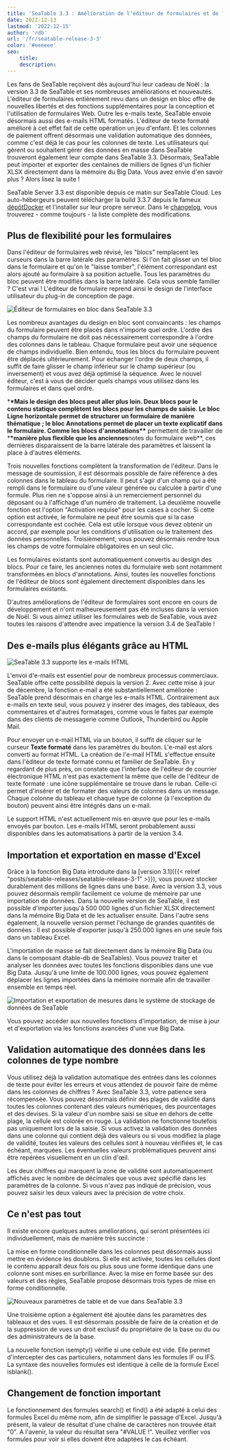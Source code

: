 ```yaml
---
title: 'SeaTable 3.3 : Amélioration de l’éditeur de formulaires et de la prise en charge des e-mails HTML'
date: 2022-12-13
lastmod: '2022-12-15'
author: 'rdb'
url: '/fr/seatable-release-3-3'
color: '#eeeeee'
seo:
    title:
    description:
---
```


Les fans de SeaTable reçoivent dès aujourd'hui leur cadeau de Noël : la version 3.3 de SeaTable et ses nombreuses améliorations et nouveautés. L'éditeur de formulaires entièrement revu dans un design en bloc offre de nouvelles libertés et des fonctions supplémentaires pour la conception et l'utilisation de formulaires Web. Outre les e-mails texte, SeaTable envoie désormais aussi des e-mails HTML formatés. L'éditeur de texte formaté amélioré à cet effet fait de cette opération un jeu d'enfant. Et les colonnes de paiement offrent désormais une validation automatique des données, comme c'est déjà le cas pour les colonnes de texte. Les utilisateurs qui gèrent ou souhaitent gérer des données en masse dans SeaTable trouveront également leur compte dans SeaTable 3.3. Désormais, SeaTable peut importer et exporter des centaines de milliers de lignes d'un fichier XLSX directement dans la mémoire du Big Data. Vous avez envie d'en savoir plus ? Alors lisez la suite !

SeaTable Server 3.3 est disponible depuis ce matin sur SeaTable Cloud. Les auto-hébergeurs peuvent télécharger la build 3.3.7 depuis le fameux [dépôtDocker](https://hub.docker.com/r/seatable/seatable-enterprise) et l'installer sur leur propre serveur. Dans le [changelog](https://seatable.io/docs/changelog/version-3-3/?lang=auto), vous trouverez - comme toujours - la liste complète des modifications.

## Plus de flexibilité pour les formulaires

Dans l'éditeur de formulaires web révisé, les "blocs" remplacent les curseurs dans la barre latérale des paramètres. Si l'on fait glisser un tel bloc dans le formulaire et qu'on le "laisse tomber", l'élément correspondant est alors ajouté au formulaire à sa position actuelle. Tous les paramètres du bloc peuvent être modifiés dans la barre latérale. Cela vous semble familier ? C'est vrai ! L'éditeur de formulaire reprend ainsi le design de l'interface utilisateur du plug-in de conception de page.

![Éditeur de formulaires en bloc dans SeaTable 3.3](Form_Editor_Blockdesign.png)

Les nombreux avantages du design en bloc sont convaincants : les champs du formulaire peuvent être placés dans n'importe quel ordre. L'ordre des champs du formulaire ne doit pas nécessairement correspondre à l'ordre des colonnes dans le tableau. Chaque formulaire peut avoir une séquence de champs individuelle. Bien entendu, tous les blocs du formulaire peuvent être déplacés ultérieurement. Pour échanger l'ordre de deux champs, il suffit de faire glisser le champ inférieur sur le champ supérieur (ou inversement) et vous avez déjà optimisé la séquence. Avec le nouvel éditeur, c'est à vous de décider quels champs vous utilisez dans les formulaires et dans quel ordre.

\***\*Mais le design des blocs peut aller plus loin. Deux blocs pour le contenu statique complètent les blocs pour les champs de saisie. Le bloc **Ligne horizontale** permet de structurer un formulaire de manière thématique ; le bloc **Annotations** permet de placer un texte explicatif dans le formulaire. Comme les blocs d'annotations\*\*** permettent de travailler de \***\*manière plus flexible que les anciennes**notes du formulaire web\*\*, ces dernières disparaissent de la barre latérale des paramètres et laissent la place à d'autres éléments.

Trois nouvelles fonctions complètent la transformation de l'éditeur. Dans le message de soumission, il est désormais possible de faire référence à des colonnes dans le tableau du formulaire. Il peut s'agir d'un champ qui a été rempli dans le formulaire ou d'une valeur générée ou calculée à partir d'une formule. Plus rien ne s'oppose ainsi à un remerciement personnel du déposant ou à l'affichage d'un numéro de traitement. La deuxième nouvelle fonction est l'option "Activation requise" pour les cases à cocher. Si cette option est activée, le formulaire ne peut être soumis que si la case correspondante est cochée. Cela est utile lorsque vous devez obtenir un accord, par exemple pour les conditions d'utilisation ou le traitement des données personnelles. Troisièmement, vous pouvez désormais rendre tous les champs de votre formulaire obligatoires en un seul clic.

Les formulaires existants sont automatiquement convertis au design des blocs. Pour ce faire, les anciennes notes du formulaire web sont notamment transformées en blocs d'annotations. Ainsi, toutes les nouvelles fonctions de l'éditeur de blocs sont également directement disponibles dans les formulaires existants.

D'autres améliorations de l'éditeur de formulaires sont encore en cours de développement et n'ont malheureusement pas été incluses dans la version de Noël. Si vous aimez utiliser les formulaires web de SeaTable, vous avez toutes les raisons d'attendre avec impatience la version 3.4 de SeaTable !

## Des e-mails plus élégants grâce au HTML

![SeaTable 3.3 supporte les e-mails HTML](HTML_Email_Support.png)

L'envoi d'e-mails est essentiel pour de nombreux processus commerciaux. SeaTable offre cette possibilité depuis la version 2. Avec cette mise à jour de décembre, la fonction e-mail a été substantiellement améliorée : SeaTable prend désormais en charge les e-mails HTML. Contrairement aux e-mails en texte seul, vous pouvez y insérer des images, des tableaux, des commentaires et d'autres formatages, comme vous le faites par exemple dans des clients de messagerie comme Outlook, Thunderbird ou Apple Mail.

Pour envoyer un e-mail HTML via un bouton, il suffit de cliquer sur le curseur **Texte formaté** dans les paramètres du bouton. L'e-mail est alors converti au format HTML. La création de l'e-mail HTML s'effectue ensuite dans l'éditeur de texte formaté connu et familier de SeaTable. En y regardant de plus près, on constate que l'interface de l'éditeur de courrier électronique HTML n'est pas exactement la même que celle de l'éditeur de texte formaté : une icône supplémentaire se trouve dans le ruban. Celle-ci permet d'insérer et de formater des valeurs de colonnes dans un message. Chaque colonne du tableau et chaque type de colonne (à l'exception du bouton) peuvent ainsi être intégrés dans un e-mail.

Le support HTML n'est actuellement mis en œuvre que pour les e-mails envoyés par bouton. Les e-mails HTML seront probablement aussi disponibles dans les automatisations à partir de la version 3.4.

## Importation et exportation en masse d'Excel

Grâce à la fonction Big Data introduite dans la [version 3.1]({{< relref "posts/seatable-releases/seatable-release-3-1" >}}), vous pouvez stocker durablement des millions de lignes dans une base. Avec la version 3.3, vous pouvez désormais remplir facilement ce volume de mémoire par une importation de données. Dans la nouvelle version de SeaTable, il est possible d'importer jusqu'à 500 000 lignes d'un fichier XLSX directement dans la mémoire Big Data et de les actualiser ensuite. Dans l'autre sens également, la nouvelle version permet l'échange de grandes quantités de données : Il est possible d'exporter jusqu'à 250.000 lignes en une seule fois dans un tableau Excel.

L'importation de masse se fait directement dans la mémoire Big Data (ou dans le composant dtable-db de SeaTables). Vous pouvez traiter et analyser les données avec toutes les fonctions disponibles dans une vue Big Data. Jusqu'à une limite de 100.000 lignes, vous pouvez également déplacer les lignes importées dans la mémoire normale afin de travailler ensemble en temps réel.

![Importation et exportation de mesures dans le système de stockage de données de SeaTable](Massimport_BigDataStorage.png)

Vous pouvez accéder aux nouvelles fonctions d'importation, de mise à jour et d'exportation via les fonctions avancées d'une vue Big Data.

## Validation automatique des données dans les colonnes de type nombre

Vous utilisez déjà la validation automatique des entrées dans les colonnes de texte pour éviter les erreurs et vous attendez de pouvoir faire de même dans les colonnes de chiffres ? Avec SeaTable 3.3, votre patience sera récompensée. Vous pouvez désormais définir des plages de validité dans toutes les colonnes contenant des valeurs numériques, des pourcentages et des devises. Si la valeur d'un nombre saisi se situe en dehors de cette plage, la cellule est colorée en rouge. La validation ne fonctionne toutefois pas uniquement lors de la saisie. Si vous activez la validation des données dans une colonne qui contient déjà des valeurs ou si vous modifiez la plage de validité, toutes les valeurs des cellules sont à nouveau vérifiées et, le cas échéant, marquées. Les éventuelles valeurs problématiques peuvent ainsi être repérées visuellement en un clin d'œil.

Les deux chiffres qui marquent la zone de validité sont automatiquement affichés avec le nombre de décimales que vous avez spécifié dans les paramètres de la colonne. Si vous n'avez pas indiqué de précision, vous pouvez saisir les deux valeurs avec la précision de votre choix.

## Ce n'est pas tout

Il existe encore quelques autres améliorations, qui seront présentées ici individuellement, mais de manière très succincte :

La mise en forme conditionnelle dans les colonnes peut désormais aussi mettre en évidence les doublons. Si elle est activée, toutes les cellules dont le contenu apparaît deux fois ou plus sous une forme identique dans une colonne sont mises en surbrillance. Avec la mise en forme basée sur des valeurs et des règles, SeaTable propose désormais trois types de mise en forme conditionnelle.

![Nouveaux paramètres de table et de vue dans SeaTable 3.3](Table_View_Settings.png)

Une troisième option a également été ajoutée dans les paramètres des tableaux et des vues. Il est désormais possible de faire de la création et de la suppression de vues un droit exclusif du propriétaire de la base ou du ou des administrateurs de la base.

La nouvelle fonction isempty() vérifie si une cellule est vide. Elle permet d'intercepter des cas particuliers, notamment dans les formules IF ou IFS. La syntaxe des nouvelles formules est identique à celle de la formule Excel isblank().

## Changement de fonction important

Le fonctionnement des formules search() et find() a été adapté à celui des formules Excel du même nom, afin de simplifier le passage d'Excel. Jusqu'à présent, la valeur de résultat d'une chaîne de caractères non trouvée était "0". A l'avenir, la valeur du résultat sera "#VALUE !". Veuillez vérifier vos formules pour voir si elles doivent être adaptées le cas échéant.
